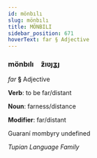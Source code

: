 ```yaml
---
id: mönbılı
slug: mönbılı
title: MÖNBILI
sidebar_position: 671
hoverText: far § Adjective
---
```


### mönbılı&emsp;<span kind="abugida">ƶ̃ıʋȷʓȷ</span>

*far* **§** Adjective

**Verb**: to be far/distant

**Noun**: farness/distance

**Modifier**: far/distant

Guaraní mombyry undefined

*Tupian Language Family*